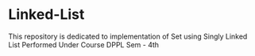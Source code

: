 # Linked-List
This repository is dedicated to implementation of Set using Singly Linked List
Performed Under Course DPPL 
Sem - 4th
